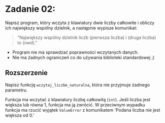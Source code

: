 # Zadanie 02:
Napisz program, który wczyta z klawiatury dwie liczby całkowite i obliczy ich największy wspólny dzielnik, a następnie wypisze komunikat:
> "Największy wspólny dzielnik liczb (pierwsza liczba) i (druga liczba) to (nwd)."

- Program nie ma sprawdzać poprawności wczytanych danych.
- Nie ma żadnych ograniczeń co do używania biblioteki standardowej ;)


## Rozszerzenie
Napisz funkcję `wczytaj_liczbe_naturalna`, która nie przyjmuje żadnego parametru.

Funkcja ma wczytać z klawiatury liczbę całkowitą (`int`). Jeśli liczba jest większa lub równa 1, funkcja ma ją zwrócić. W przeciwnym wypadku funkcja ma rzucić wyjątek `ValueError` z komunikatem 'Podana liczba nie jest większa od 0.'
